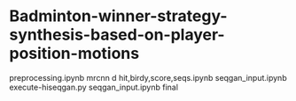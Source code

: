 # Badminton-winner-strategy-synthesis-based-on-player-position-motions
preprocessing.ipynb
mrcnn
d
hit,birdy,score,seqs.ipynb
seqgan_input.ipynb
execute-hiseqgan.py
seqgan_input.ipynb
final
